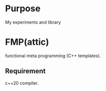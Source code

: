 # Purpose
My experiments and library

# FMP(attic)
functional meta programming (C++ templates).

## Requirement
c++20 compiler.
